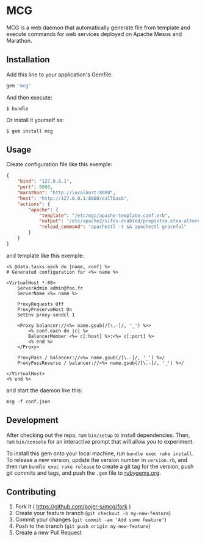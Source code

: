 # MCG

MCG is a web daemon that automatically generate file from template and execute commands for web services deployed on Apache Mesos and Marathon.

## Installation

Add this line to your application's Gemfile:

```ruby
gem 'mcg'
```

And then execute:

    $ bundle

Or install it yourself as:

    $ gem install mcg

## Usage

Create configuration file like this exemple:  

```json
{
    "bind": "127.0.0.1",
    "port": 8000,
    "marathon": "http://localhost:8080",
    "host": "http://127.0.0.1:8000/callback",
    "actions": {
        "apache": {
            "template": "/etc/mgc/apache-template.conf.erb",
            "output": "/etc/apache2/sites-enabled/prepintra.etna-alternance.net",
            "reload_command": "apachectl -t && apachectl graceful"
        }
    }
}
```

and template like this exemple:  

```
<% @data.tasks.each do |name, conf| %>
# Generated configuration for <%= name %>

<VirtualHost *:80>
	ServerAdmin admin@foo.fr
	ServerName <%= name %>

	ProxyRequests Off
	ProxyPreserveHost On
	SetEnv proxy-sendcl 1

	<Proxy balancer://<%= name.gsub(/[\.-]/, '_') %>>
		<% conf.each do |c| %>
		BalancerMember <%= c[:host] %>:<%= c[:port] %>
		<% end %>
	</Proxy>
	
	ProxyPass / balancer://<%= name.gsub(/[\.-]/, '_') %>/
	ProxyPassReverse / balancer://<%= name.gsub(/[\.-]/, '_') %>/

</VirtualHost>
<% end %>
```

and start the daemon like this:  

```
mcg -f conf.json
```

## Development

After checking out the repo, run `bin/setup` to install dependencies. Then, run `bin/console` for an interactive prompt that will allow you to experiment.

To install this gem onto your local machine, run `bundle exec rake install`. To release a new version, update the version number in `version.rb`, and then run `bundle exec rake release` to create a git tag for the version, push git commits and tags, and push the `.gem` file to [rubygems.org](https://rubygems.org).

## Contributing

1. Fork it ( https://github.com/pojer-s/mcg/fork )
2. Create your feature branch (`git checkout -b my-new-feature`)
3. Commit your changes (`git commit -am 'Add some feature'`)
4. Push to the branch (`git push origin my-new-feature`)
5. Create a new Pull Request
